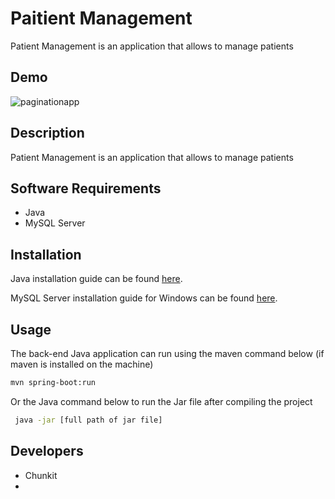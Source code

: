 # Paitient Management

Patient Management is an application that allows to manage patients

## Demo
![paginationapp](https://github.com/chunkityip/pagination/assets/47329780/c89229a0-68b2-4419-9d8d-ca40ca5d018e)

## Description
Patient Management is an application that allows to manage patients

## Software Requirements
* Java
* MySQL Server

## Installation

Java installation guide can be found [here](https://java.com/en/download/help/download_options.html).

MySQL Server installation guide for Windows can be found [here](https://dev.mysql.com/doc/mysql-installation-excerpt/5.7/en/).

## Usage

The back-end Java application can run using the maven command below (if maven is installed on the machine)

```bash
mvn spring-boot:run
```

Or the Java command below to run the Jar file after compiling the project

```bash
 java -jar [full path of jar file]
```

## Developers
* Chunkit
*
